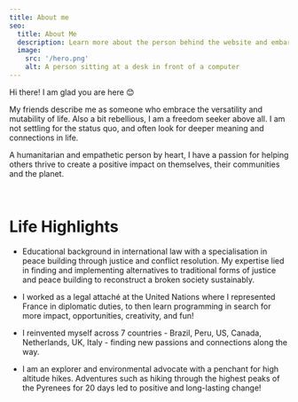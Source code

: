 ```yaml
---
title: About me
seo:
  title: About Me
  description: Learn more about the person behind the website and embark on a journey of inspiration and shared experiences.
  image:
    src: '/hero.png'
    alt: A person sitting at a desk in front of a computer
---
```

Hi there! I am glad you are here 😊

My friends describe me as someone who embrace the versatility and mutability of life. Also a bit rebellious, I am a freedom seeker above all. I am not settling for the status quo, and often look for deeper meaning and connections in life.

A humanitarian and empathetic person by heart, I have a passion for helping others thrive to create a positive impact on themselves, their communities and the planet.


<br/>

# Life Highlights 
- Educational background in international law with a specialisation in peace building through justice and conflict resolution. My expertise lied in finding and implementing alternatives to traditional forms of justice and peace building to reconstruct a broken society sustainably.

- I worked as a legal attaché at the United Nations where I represented France in diplomatic duties, to then learn programming in search for more impact, opportunities, creativity, and fun! 

- I reinvented myself across 7 countries - Brazil, Peru, US, Canada, Netherlands, UK, Italy - finding new passions and connections along the way. 

- I am an explorer and environmental advocate with a penchant for high altitude hikes. Adventures such as hiking through the highest peaks of the Pyrenees for 20 days led to positive and long-lasting change!  


